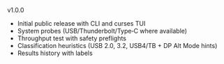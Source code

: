 v1.0.0

- Initial public release with CLI and curses TUI
- System probes (USB/Thunderbolt/Type‑C where available)
- Throughput test with safety preflights
- Classification heuristics (USB 2.0, 3.2, USB4/TB + DP Alt Mode hints)
- Results history with labels

